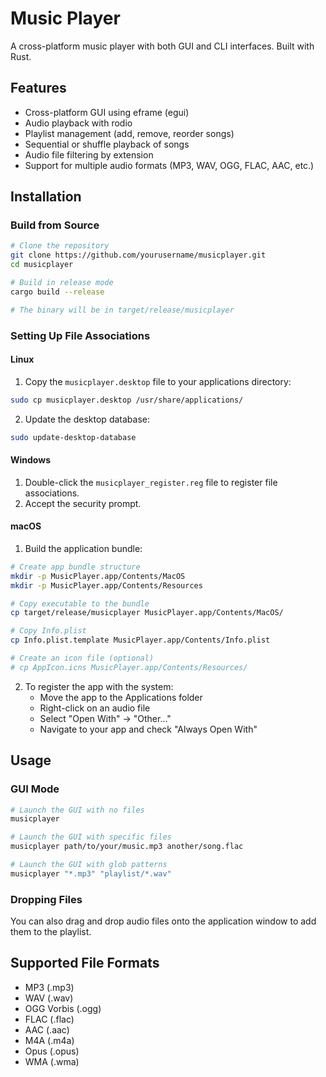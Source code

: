 # Music Player

A cross-platform music player with both GUI and CLI interfaces. Built with Rust.

## Features

- Cross-platform GUI using eframe (egui)
- Audio playback with rodio
- Playlist management (add, remove, reorder songs)
- Sequential or shuffle playback of songs
- Audio file filtering by extension
- Support for multiple audio formats (MP3, WAV, OGG, FLAC, AAC, etc.)

## Installation

### Build from Source

```bash
# Clone the repository
git clone https://github.com/yourusername/musicplayer.git
cd musicplayer

# Build in release mode
cargo build --release

# The binary will be in target/release/musicplayer
```

### Setting Up File Associations

#### Linux

1. Copy the `musicplayer.desktop` file to your applications directory:

```bash
sudo cp musicplayer.desktop /usr/share/applications/
```

2. Update the desktop database:

```bash
sudo update-desktop-database
```

#### Windows

1. Double-click the `musicplayer_register.reg` file to register file associations.
2. Accept the security prompt.

#### macOS

1. Build the application bundle:

```bash
# Create app bundle structure
mkdir -p MusicPlayer.app/Contents/MacOS
mkdir -p MusicPlayer.app/Contents/Resources

# Copy executable to the bundle
cp target/release/musicplayer MusicPlayer.app/Contents/MacOS/

# Copy Info.plist
cp Info.plist.template MusicPlayer.app/Contents/Info.plist

# Create an icon file (optional)
# cp AppIcon.icns MusicPlayer.app/Contents/Resources/
```

2. To register the app with the system:
   - Move the app to the Applications folder
   - Right-click on an audio file
   - Select "Open With" → "Other..."
   - Navigate to your app and check "Always Open With"

## Usage

### GUI Mode

```bash
# Launch the GUI with no files
musicplayer

# Launch the GUI with specific files
musicplayer path/to/your/music.mp3 another/song.flac

# Launch the GUI with glob patterns
musicplayer "*.mp3" "playlist/*.wav"
```

### Dropping Files

You can also drag and drop audio files onto the application window to add them to the playlist.

## Supported File Formats

- MP3 (.mp3)
- WAV (.wav)
- OGG Vorbis (.ogg)
- FLAC (.flac)
- AAC (.aac)
- M4A (.m4a)
- Opus (.opus)
- WMA (.wma) 